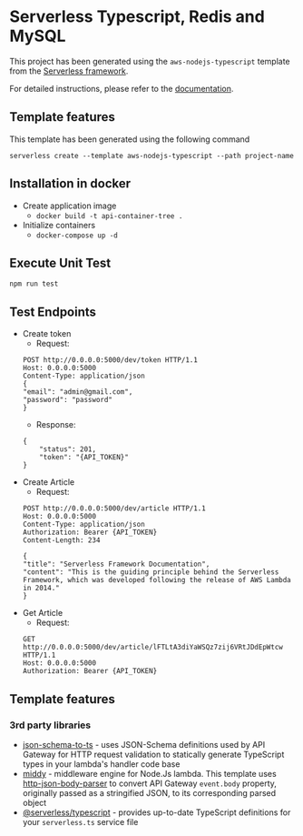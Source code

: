 # Serverless Typescript, Redis and MySQL

This project has been generated using the `aws-nodejs-typescript` template from the [Serverless framework](https://www.serverless.com/).

For detailed instructions, please refer to the [documentation](https://www.serverless.com/framework/docs/providers/aws/).


## Template features

This template has been generated using the following command
```
serverless create --template aws-nodejs-typescript --path project-name
```

## Installation in docker
- Create application image
  - ```docker build -t api-container-tree .```
- Initialize containers
  - ```docker-compose up -d```
## Execute Unit Test
```
npm run test
```

## Test Endpoints
- Create token
  - Request:
  ```
  POST http://0.0.0.0:5000/dev/token HTTP/1.1
  Host: 0.0.0.0:5000
  Content-Type: application/json
  {
  "email": "admin@gmail.com",
  "password": "password"
  }
  ```
  - Response:
  ```
  {
      "status": 201,
      "token": "{API_TOKEN}"
  }
  ```
- Create Article
  - Request:
  ```
  POST http://0.0.0.0:5000/dev/article HTTP/1.1
  Host: 0.0.0.0:5000
  Content-Type: application/json
  Authorization: Bearer {API_TOKEN}
  Content-Length: 234
  
  {
  "title": "Serverless Framework Documentation",
  "content": "This is the guiding principle behind the Serverless Framework, which was developed following the release of AWS Lambda in 2014."
  }
  ```
- Get Article
  - Request:
  ```
  GET http://0.0.0.0:5000/dev/article/lFTLtA3diYaWSQz7zij6VRtJDdEpWtcw HTTP/1.1
  Host: 0.0.0.0:5000
  Authorization: Bearer {API_TOKEN}
  ```

## Template features

### 3rd party libraries

- [json-schema-to-ts](https://github.com/ThomasAribart/json-schema-to-ts) - uses JSON-Schema definitions used by API Gateway for HTTP request validation to statically generate TypeScript types in your lambda's handler code base
- [middy](https://github.com/middyjs/middy) - middleware engine for Node.Js lambda. This template uses [http-json-body-parser](https://github.com/middyjs/middy/tree/master/packages/http-json-body-parser) to convert API Gateway `event.body` property, originally passed as a stringified JSON, to its corresponding parsed object
- [@serverless/typescript](https://github.com/serverless/typescript) - provides up-to-date TypeScript definitions for your `serverless.ts` service file
